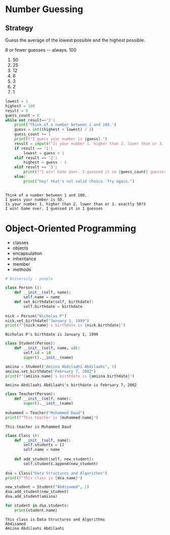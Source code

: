 # Number Guessing

## Strategy
Guess the average of the lowest possible and the highest possible.

8 or fewer guesses -- always.
100

1. 50
2. 25
3. 12
4. 6
5. 3
6. 2
7. 1



```python
lowest = 1
highest = 100
result = 0
guess_count = 0
while not result=='3':
    print('Think of a number between 1 and 100.')
    guess = int((highest + lowest) / 2)
    guess_count += 1
    print(f"I guess your number is {guess}.")
    result = input(f"Is your number 1. higher than 2. lower than or 3. exactly {guess}?")
    if result == '1':
        lowest = guess + 1
    elif result == '2':
        highest = guess - 1
    elif result == '3':
        print(f"I win! Game over. I guessed it in {guess_count} guesses")
    else:
        print("hey! that's not valid choice. Try again.")
    

```

    Think of a number between 1 and 100.
    I guess your number is 50.
    Is your number 1. higher than 2. lower than or 3. exactly 50?3
    I win! Game over. I guessed it in 1 guesses


# Object-Oriented Programming

* classes
* objects 
* encapsulation
* inheritance
* member
* methods


```python
# University - people

class Person ():
    def __init__(self, name):
        self.name = name
    def set_birthdate(self, birthdate):
        self.birthdate = birthdate
        
nick = Person("Nicholas P")
nick.set_birthdate("January 1, 1999")
print(f"{nick.name}'s birthdate is {nick.birthdate}")
```

    Nicholas P's birthdate is January 1, 1999



```python
class Student(Person):
    def __init__(self, name, id):
        self.id = id
        super().__init__(name)

amiina = Student("Amiina Abdilaahi Abdilaahi", 1)
amiina.set_birthdate("February 7, 2002")
print(f"{amiina.name}'s birthdate is {amiina.birthdate}")
```

    Amiina Abdilaahi Abdilaahi's birthdate is February 7, 2002



```python
class Teacher(Person):
    def __init__(self, name):
        super().__init__(name)
        
muhammed = Teacher("Muhammed Daud")
print(f"This teacher is {muhammed.name}")
```

    This teacher is Muhammed Daud



```python
class Class ():
    def __init__(self, name):
        self.students = []
        self.name = name
    
    def add_student(self, new_student):
        self.students.append(new_student)
        
dsa = Class("Data Structures and Algorithms")
print(f"This class is {dsa.name}")

new_student = Student("Abdisamed", 2)
dsa.add_student(new_student)
dsa.add_student(amiina)

for student in dsa.students:
    print(student.name)
```

    This class is Data Structures and Algorithms
    Abdisamed
    Amiina Abdilaahi Abdilaahi

